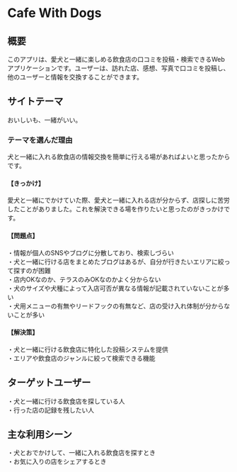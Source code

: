# Cafe With Dogs

## 概要
このアプリは、愛犬と一緒に楽しめる飲食店の口コミを投稿・検索できるWebアプリケーションです。ユーザーは、訪れた店、感想、写真で口コミを投稿し、他のユーザーと情報を交換することができます。

## サイトテーマ
おいしいも、一緒がいい。

### テーマを選んだ理由
犬と一緒に入れる飲食店の情報交換を簡単に行える場があればよいと思ったからです。

#### 【きっかけ】
愛犬と一緒にでかけていた際、愛犬と一緒に入れる店が分からず、店探しに苦労したことがありました。これを解決できる場を作りたいと思ったのがきっかけです。

#### 【問題点】
・情報が個人のSNSやブログに分散しており、検索しづらい   
・犬と一緒に行ける店をまとめたブログはあるが、自分が行きたいエリアに絞って探すのが困難  
・店内OKなのか、テラスのみOKなのかよく分からない  
・犬のサイズや犬種によって入店可否が異なる情報が記載されていないことが多い  
・犬用メニューの有無やリードフックの有無など、店の受け入れ体制が分からないことが多い  

#### 【解決策】
・犬と一緒に行ける飲食店に特化した投稿システムを提供  
・エリアや飲食店のジャンルに絞って検索できる機能  

## ターゲットユーザー
・犬と一緒に行ける飲食店を探している人  
・行った店の記録を残したい人  

## 主な利用シーン
・犬とおでかけして、一緒に入れる飲食店を探すとき  
・お気に入りの店をシェアするとき  
